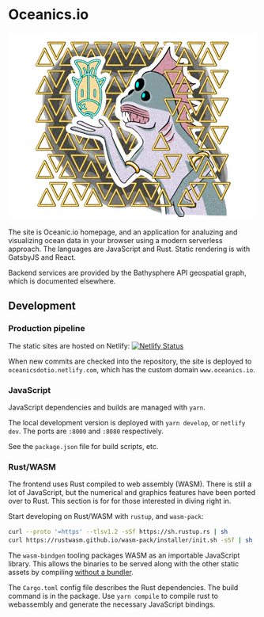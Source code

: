 # Oceanics.io

![](content/assets/dagan.png)

The site is Oceanic.io homepage, and an application for analuzing and visualizing ocean data
in your browser using a modern serverless approach. The languages are JavaScript and Rust. Static rendering is with GatsbyJS and React. 

Backend services are provided by the Bathysphere API geospatial graph, which is documented elsewhere.

## Development

### Production pipeline

The static sites are hosted on Netlify: [![Netlify Status](https://api.netlify.com/api/v1/badges/ad77195f-da0a-428f-ad2d-8dc5f45b3858/deploy-status)](https://app.netlify.com/sites/oceanicsdotio/deploys)

When new commits are checked into the repository, the site is deployed to `oceanicsdotio.netlify.com`, which has the custom domain `www.oceanics.io`.

### JavaScript

JavaScript dependencies and builds are managed with `yarn`. 

The local development version is deployed with `yarn develop`, or `netlify dev`. The ports are `:8000` and `:8080` respectively.

See the `package.json` file for build scripts, etc.


### Rust/WASM

The frontend uses Rust compiled to web assembly (WASM). There is still a lot of JavaScript, but the numerical and graphics features have been ported over to Rust. This section is for for those interested in diving right in. 

Start developing on Rust/WASM with `rustup`, and `wasm-pack`:

```bash
curl --proto '=https' --tlsv1.2 -sSf https://sh.rustup.rs | sh
curl https://rustwasm.github.io/wasm-pack/installer/init.sh -sSf | sh
```

The `wasm-bindgen` tooling packages WASM as an importable JavaScript library. This allows the binaries to be served along with the other static assets by compiling [without a bundler](https://github.com/rustwasm/wasm-bindgen/tree/master/examples/without-a-bundler).

The `Cargo.toml` config file describes the Rust dependencies. The build command is in the package. Use `yarn compile` to compile rust to webassembly and generate the necessary JavaScript bindings.
